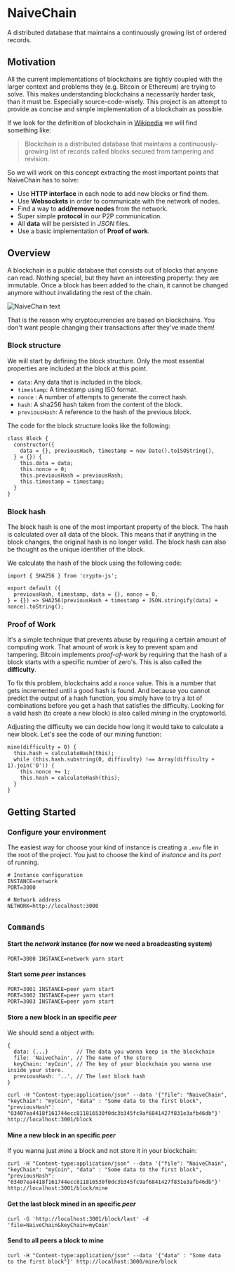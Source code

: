 # NaiveChain
A distributed database that maintains a continuously growing list of ordered records.

## Motivation
All the current implementations of blockchains are tightly coupled with the larger context and problems they (e.g. Bitcoin or Ethereum) are trying to solve. This makes understanding blockchains a necessarily harder task, than it must be. Especially source-code-wisely. This project is an attempt to provide as concise and simple implementation of a blockchain as possible.

If we look for the definition of blockchain in [Wikipedia](https://en.wikipedia.org/wiki/Blockchain_(database)) we will find something like:

> Blockchain is a distributed database that maintains a continuously-growing list of records called blocks secured from tampering and revision.

So we will work on this concept extracting the most important points that NaiveChain has to solve:

* Use **HTTP interface** in each node to add new blocks or find them.
* Use **Websockets** in order to communicate with the network of nodes.
* Find a way to **add/remove nodes** from the network.
* Super simple **protocol** in our P2P communication.
* All **data** will be persisted in *JSON* files.
* Use a basic implementation of **Proof of work**.


## Overview
A blockchain is a public database that consists out of blocks that anyone can read. Nothing special, but they have an interesting property: they are immutable. Once a block has been added to the chain, it cannot be changed anymore without invalidating the rest of the chain.

![NaiveChain text](https://i.imgur.com/N3szdY7.png)

That is the reason why cryptocurrencies are based on blockchains. You don't want people changing their transactions after they've made them!


### Block structure

We will start by defining the block structure. Only the most essential properties are included at the block at this point.

* `data`: Any data that is included in the block.
* `timestamp`: A timestamp using ISO format.
* `nonce` : A number of attempts to generate the correct hash.
* `hash`: A sha256 hash taken from the content of the block.
* `previousHash`: A reference to the hash of the previous block.

The code for the block structure looks like the following:

```
class Block {
  constructor({
    data = {}, previousHash, timestamp = new Date().toISOString(),
  } = {}) {
    this.data = data;
    this.nonce = 0;
    this.previousHash = previousHash;
    this.timestamp = timestamp;
  }
}
```

### Block hash
The block hash is one of the most important property of the block. The hash is calculated over all data of the block. This means that if anything in the block changes, the original hash is no longer valid. The block hash can also be thought as the unique identifier of the block.

We calculate the hash of the block using the following code:

```
import { SHA256 } from 'crypto-js';

export default ({
  previousHash, timestamp, data = {}, nonce = 0,
} = {}) => SHA256(previousHash + timestamp + JSON.stringify(data) + nonce).toString();
```

### Proof of Work
It's a simple technique that prevents abuse by requiring a certain amount of computing work. That amount of work is key to prevent spam and tampering. Bitcoin implements *proof-of-work* by requiring that the hash of a block starts with a specific number of zero's. This is also called the **difficulty**.

To fix this problem, blockchains add a `nonce` value. This is a number that gets incremented until a good hash is found. And because you cannot predict the output of a hash function, you simply have to try a lot of combinations before you get a hash that satisfies the difficulty. Looking for a valid hash (to create a new block) is also called *mining* in the cryptoworld.

Adjusting the difficulty we can decide how long it would take to calculate a new block. Let's see the code of our mining function:

```
mine(difficulty = 0) {
  this.hash = calculateHash(this);
  while (this.hash.substring(0, difficulty) !== Array(difficulty + 1).join('0')) {
    this.nonce += 1;
    this.hash = calculateHash(this);
  }
}
```


## Getting Started

### Configure your environment
The easiest way for choose your kind of instance is creating a `.env` file in the root of the project. You just to choose the kind of *instance* and its *port* of running.

```
# Instance configuration
INSTANCE=network
PORT=3000

# Network address
NETWORK=http://localhost:3000
```


## `Commands`

#### Start the *network* instance (for now we need a broadcasting system)
```
PORT=3000 INSTANCE=network yarn start
```

#### Start some *peer* instances
```
PORT=3001 INSTANCE=peer yarn start
PORT=3002 INSTANCE=peer yarn start
PORT=3003 INSTANCE=peer yarn start
```

#### Store a new block in an specific *peer*

We should send a object with:

```
{
  data: {...}         // The data you wanna keep in the blockchain
  file: 'NaiveChain', // The name of the store
  keyChain: 'myCoin', // The key of your blockchain you wanna use inside your store.
  previousHash: '..', // The last block hash
}
```

```
curl -H "Content-type:application/json" --data '{"file": "NaiveChain", "keyChain": "myCoin", "data" : "Some data to the first block", "previousHash": "03407ea4418f161744ecc811816530f0dc3b345fc9af6841427f831e3afb46db"}' http://localhost:3001/block
```

#### Mine a new block in an specific *peer*

If you wanna just *mine* a block and not store it in your blockchain:

```
curl -H "Content-type:application/json" --data '{"file": "NaiveChain", "keyChain": "myCoin", "data" : "Some data to the first block", "previousHash": "03407ea4418f161744ecc811816530f0dc3b345fc9af6841427f831e3afb46db"}' http://localhost:3001/block/mine
```

#### Get the last block mined in an specific *peer*
```
curl -G 'http://localhost:3001/block/last' -d 'file=NaiveChain&keyChain=myCoin'
```

#### Send to all peers a block to mine
```
curl -H "Content-type:application/json" --data '{"data" : "Some data to the first block"}' http://localhost:3000/mine/block
```
